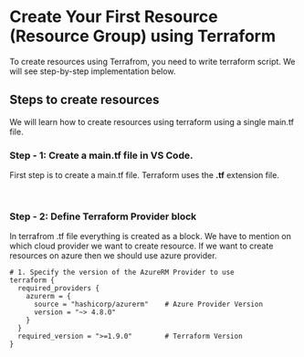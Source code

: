 # Create Your First Resource (Resource Group) using Terraform

To create resources using Terrafrom, you need to write terraform script. We will see step-by-step implementation below.

## Steps to create resources

We will learn how to create resources using terraform using a single main.tf file.

### Step - 1: Create a main.tf file in VS Code.

First step is to create a main.tf file. Terraform uses the **.tf** extension file.

<br>

### Step - 2: Define Terraform Provider block

In terrafrom .tf file everything is created as a block. We have to mention on which cloud provider we want to create resource. If we want to create resources on azure then we should use azure provider.

```
# 1. Specify the version of the AzureRM Provider to use
terraform {
  required_providers {
    azurerm = {
      source = "hashicorp/azurerm"    # Azure Provider Version
      version = "~> 4.8.0"
    }
  }
  required_version = ">=1.9.0"        # Terraform Version
}
```

